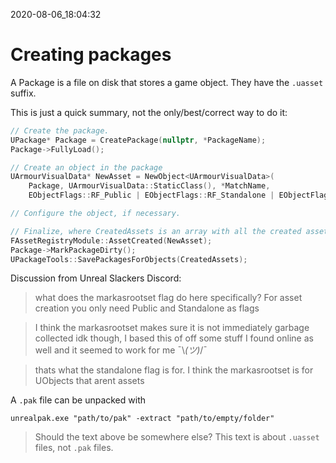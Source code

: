 2020-08-06_18:04:32

# Creating packages

A Package is a file on disk that stores a game object.
They have the `.uasset` suffix.

This is just a quick summary, not the only/best/correct way to do it:

```c++
// Create the package.
UPackage* Package = CreatePackage(nullptr, *PackageName);
Package->FullyLoad();

// Create an object in the package
UArmourVisualData* NewAsset = NewObject<UArmourVisualData>(
    Package, UArmourVisualData::StaticClass(), *MatchName,
    EObjectFlags::RF_Public | EObjectFlags::RF_Standalone | EObjectFlags::RF_MarkAsRootSet);

// Configure the object, if necessary.

// Finalize, where CreatedAssets is an array with all the created assets.
FAssetRegistryModule::AssetCreated(NewAsset);
Package->MarkPackageDirty();
UPackageTools::SavePackagesForObjects(CreatedAssets);
```

Discussion from Unreal Slackers Discord:

> what does the markasrootset flag do here specifically? For asset creation you only need Public and Standalone as flags

> I think the markasrootset makes sure it is not immediately garbage collected 
> idk though, I based this of off some stuff I found online as well
> and it seemed to work for me
> ¯\\_(ツ)_/¯

> thats what the standalone flag is for. I think the markasrootset is for UObjects that arent assets



A `.pak` file can be unpacked with
```
unrealpak.exe "path/to/pak" -extract "path/to/empty/folder"
```

> Should the text above be somewhere else? This text is about `.uasset` files, not `.pak` files.